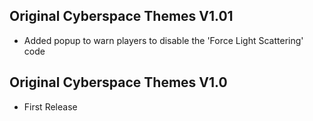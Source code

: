 ## Original Cyberspace Themes V1.01
- Added popup to warn players to disable the 'Force Light Scattering' code

## Original Cyberspace Themes V1.0
- First Release
